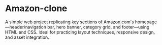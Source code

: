 # Amazon-clone
A simple web project replicating key sections of Amazon.com's homepage—header/navigation bar, hero banner, category grid, and footer—using HTML and CSS. Ideal for practicing layout techniques, responsive design, and asset integration.
